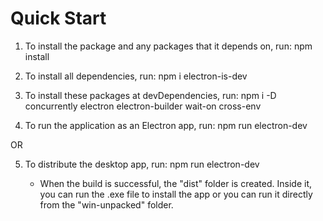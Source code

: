# Quick Start #

1) To install the package and any packages that it depends on, run:
	npm install

2) To install all dependencies, run:
	npm i electron-is-dev

3) To install these packages at devDependencies, run:
	npm i -D concurrently electron electron-builder wait-on cross-env

4) To run the application as an Electron app, run:
	npm run electron-dev

OR

5) To distribute the desktop app, run:
	npm run electron-dev
	
	- When the build is successful, the "dist" folder is created. Inside it, you can run the .exe file to install the app or you can run it directly from the "win-unpacked" folder.
